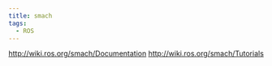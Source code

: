 ```yaml
---
title: smach 
tags:
  - ROS
---
```


http://wiki.ros.org/smach/Documentation
http://wiki.ros.org/smach/Tutorials
